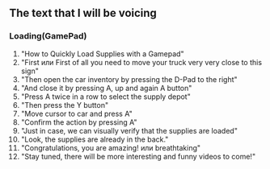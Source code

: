 ## The text that I will be voicing

### Loading(GamePad)
1. "How to Quickly Load Supplies with a Gamepad"
2. "First или First of all you need to move your truck very very close to this sign"
4. "Then open the car inventory by pressing the D-Pad to the right"
5. "And close it by pressing A, up and again A button"
8. "Press A twice in a row to select the supply depot"
9. "Then press the Y button"
10. "Move cursor to car and press A"
12. "Confirm the action by pressing A"
15. "Just in case, we can visually verify that the supplies are loaded"
17. "Look, the supplies are already in the back."
8. "Congratulations, you are amazing! или breathtaking"
12. "Stay tuned, there will be more interesting and funny videos to come!"
